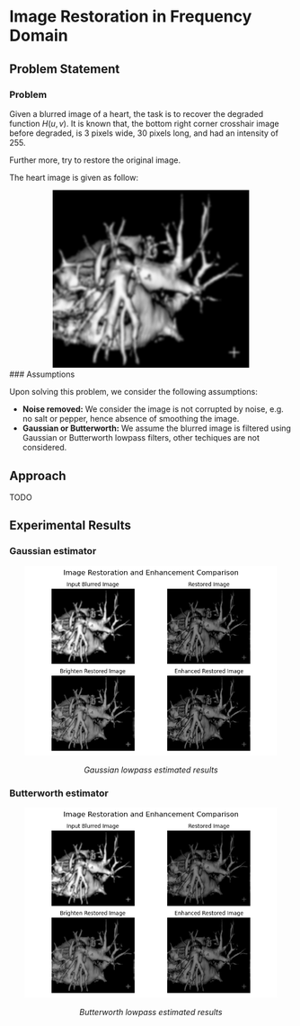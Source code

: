 # Image Restoration in Frequency Domain

## Problem Statement

### Problem
Given a blurred image of a heart, the task is to recover the degraded function $H(u,v)$. It is known that, the bottom right corner crosshair image before degraded, is 3 pixels wide, 30 pixels long, and had an intensity of 255.

Further more, try to restore the original image.

The heart image is given as follow:

<div align="center">
<img src="image/heart.jpg" alt="logo" style="width: 350px; height: auto; align: center">
</div>
### Assumptions

Upon solving this problem, we consider the following assumptions:
- <b>Noise removed:</b> We consider the image is not corrupted by noise, e.g. no salt or pepper, hence absence of smoothing the image.
- <b>Gaussian or Butterworth:</b> We assume the blurred image is filtered using Gaussian or Butterworth lowpass filters, other techiques are not considered.

## Approach

TODO

## Experimental Results

### Gaussian estimator

<div align="center">
  <img src="image/result_gaussian.png" alt="Description" width="450"/>
  <p><em>Gaussian lowpass estimated results</em></p>
</div>

### Butterworth estimator
<div align="center">
  <img src="image/result_butterworth.png" alt="Description" width="450"/>
  <p><em>Butterworth lowpass estimated results</em></p>
</div>